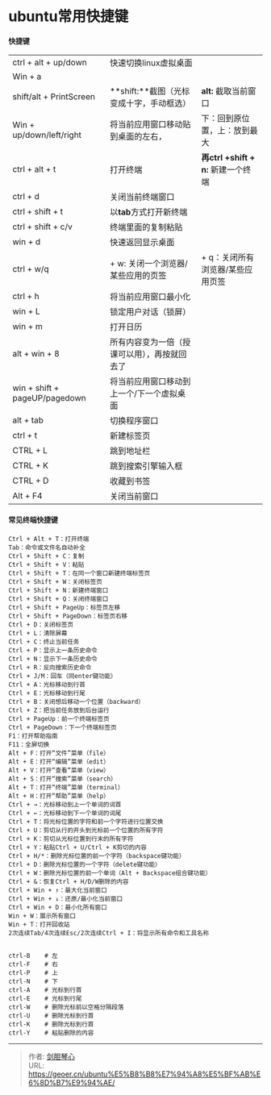 # ubuntu常用快捷键

  


#### 快捷键

|                               |                                              |                                     |
| ----------------------------- | -------------------------------------------- | ----------------------------------- |
| ctrl + alt + up/down          | 快速切换linux虚拟桌面                        |                                     |
| Win + a                       |                                              |                                     |
| shift/alt + PrintScreen       | **shift:**截图（光标变成十字，手动框选）     | **alt:** 截取当前窗口               |
| Win + up/down/left/right      | 将当前应用窗口移动贴到桌面的左右，           | 下：回到原位置，上：放到最大        |
| ctrl + alt + t                | 打开终端                                     | **再ctrl +shift + n:** 新建一个终端 |
| ctrl + d                      | 关闭当前终端窗口                             |                                     |
| ctrl + shift + t              | 以**tab**方式打开新终端                      |                                     |
| ctrl + shift + c/v            | 终端里面的复制粘贴                           |                                     |
| win + d                       | 快速返回显示桌面                             |                                     |
| ctrl + w/q                    | + w: 关闭一个浏览器/某些应用的页签           | + q：关闭所有浏览器/某些应用页签    |
| ctrl + h                      | 将当前应用窗口最小化                         |                                     |
| win + L                       | 锁定用户对话（锁屏）                         |                                     |
| win + m                       | 打开日历                                     |                                     |
| alt + win + 8                 | 所有内容变为一倍（授课可以用），再按就回去了 |                                     |
| win + shift + pageUP/pagedown | 将当前应用窗口移动到上一个/下一个虚拟桌面    |                                     |
| alt  + tab                    | 切换程序窗口                                 |                                     |
| ctrl  + t                     | 新建标签页                                   |                                     |
| CTRL + L                      | 跳到地址栏                                   |                                     |
| CTRL + K                      | 跳到搜索引擎输入框                           |                                     |
| CTRL + D                      | 收藏到书签                                   |                                     |
| Alt + F4                      | 关闭当前窗口                                 |                                     |





#### 常见终端快捷键

```
Ctrl + Alt + T：打开终端
Tab：命令或文件名自动补全
Ctrl + Shift + C：复制
Ctrl + Shift + V：粘贴
Ctrl + Shift + T：在同一个窗口新建终端标签页
Ctrl + Shift + W：关闭标签页
Ctrl + Shift + N：新建终端窗口
Ctrl + Shift + Q：关闭终端窗口
Ctrl + Shift + PageUp：标签页左移
Ctrl + Shift + PageDown：标签页右移
Ctrl + D：关闭标签页
Ctrl + L：清除屏幕
Ctrl + C：终止当前任务
Ctrl + P：显示上一条历史命令
Ctrl + N：显示下一条历史命令
Ctrl + R：反向搜索历史命令
Ctrl + J/M：回车（同enter键功能）
Ctrl + A：光标移动到行首
Ctrl + E：光标移动到行尾
Ctrl + B：关闭想后移动一个位置（backward）
Ctrl + Z：把当前任务放到后台运行
Ctrl + PageUp：前一个终端标签页
Ctrl + PageDown：下一个终端标签页
F1：打开帮助指南
F11：全屏切换
Alt + F：打开“文件”菜单（file）
Alt + E：打开“编辑”菜单（edit）
Alt + V：打开“查看“菜单（view）
Alt + S：打开“搜索”菜单（search）
Alt + T：打开“终端”菜单（terminal）
Alt + H：打开“帮助”菜单（help）
Ctrl + →：光标移动到上一个单词的词首
Ctrl + ←：光标移动到下一个单词的词尾
Ctrl + T：将光标位置的字符和前一个字符进行位置交换
Ctrl + U：剪切从行的开头到光标前一个位置的所有字符
Ctrl + K：剪切从光标位置到行末的所有字符
Ctrl + Y：粘贴Ctrl + U/Ctrl + K剪切的内容
Ctrl + H/*：删除光标位置的前一个字符（backspace键功能）
Ctrl + D：删除光标位置的一个字符（delete键功能）
Ctrl + W：删除光标位置的前一个单词（Alt + Backspace组合键功能）
Ctrl + &：恢复Ctrl + H/D/W删除的内容
Ctrl + Win + ↑：最大化当前窗口
Ctrl + Win + ↓：还原/最小化当前窗口
Ctrl + Win + D：最小化所有窗口
Win + W：展示所有窗口
Win + T：打开回收站
2次连续Tab/4次连续Esc/2次连续Ctrl + I：将显示所有命令和工具名称


ctrl-B    # 左
ctrl-F    # 右
ctrl-P    # 上
ctrl-N    # 下
ctrl-A    # 光标到行首
ctrl-E    # 光标到行尾
ctrl-W    # 删除光标前以空格分隔段落
ctrl-U    # 删除光标到行首
ctrl-K    # 删除光标到行首
ctrl-Y    # 粘贴删除的内容
```





---

> 作者: [剑胆琴心](http://geoer.cn)  
> URL: https://geoer.cn/ubuntu%E5%B8%B8%E7%94%A8%E5%BF%AB%E6%8D%B7%E9%94%AE/  

